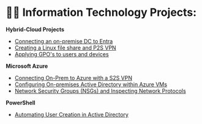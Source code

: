 <h1>👨‍💻 Information Technology Projects:</h2>
<b>Hybrid-Cloud Projects</b>

- [Connecting an on-premise DC to Entra](https://github.com/henryossinger/Connecting-On-premise-DC-to-Entra)
- [Creating a Linux file share and P2S VPN](https://github.com/henryossinger/Creating-A-Linux-File-Share-and-P2S-VPN)
- [Applying GPO's to users and devices](https://github.com/henryossinger/Connecting-On-premise-DC-to-Entra)

<b>Microsoft Azure</b>
  - [Connecting On-Prem to Azure with a S2S VPN](https://github.com/henryossinger/Creating-a-S2S-VPN-Connecting-On-Prem-to-to-Azure)
  - [Configuring On-premises Active Directory within Azure VMs](https://github.com/henryossinger/Active-Directory)
  - [Network Security Groups (NSGs) and Inspecting Network Protocols](https://github.com/henryossinger/Network-Protocols)

<b>PowerShell</b>

  - [Automating User Creation in Active Directory](https://github.com/henryossinger/Automating-Tasks-In-Active-Directory/)
    




